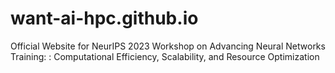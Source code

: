 # want-ai-hpc.github.io
Official Website for NeurIPS 2023 Workshop on Advancing Neural Networks Training: : Computational Efficiency, Scalability, and Resource Optimization
